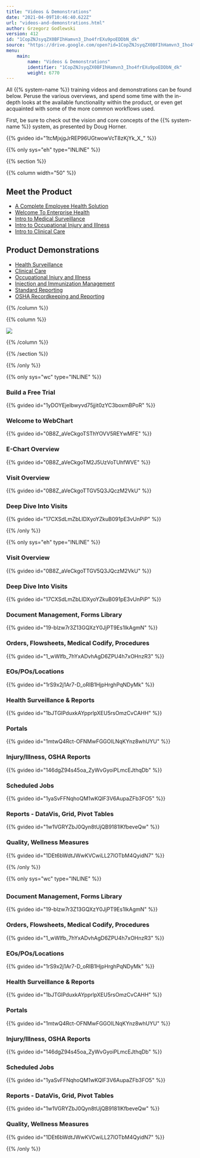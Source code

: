 ```yaml
---
title: "Videos & Demonstrations"
date: "2021-04-09T10:46:40.622Z"
url: "videos-and-demonstrations.html"
author: Grzegorz Godlewski
version: 412
id: "1CopZNJsyqZX0BFIhHamvn3_Iho4frEXu9poEDDbN_dk"
source: "https://drive.google.com/open?id=1CopZNJsyqZX0BFIhHamvn3_Iho4frEXu9poEDDbN_dk"
menu:
    main:
        name: "Videos & Demonstrations"
        identifier: "1CopZNJsyqZX0BFIhHamvn3_Iho4frEXu9poEDDbN_dk"
        weight: 6770
---
```

All {{% system-name %}} training videos and demonstrations can be found below. Peruse the various overviews, and spend some time with the in-depth looks at the available functionality within the product, or even get acquainted with some of the more common workflows used. 



First, be sure to check out the vision and core concepts of the {{% system-name %}} system, as presented by Doug Horner.



{{% gvideo  id="1tcMjxjgJrREP96UGtwowVcT8zKjYk_X_" %}}



{{% only sys="eh" type="INLINE" %}}



{{% section %}}

{{% column width="50" %}}

## Meet the Product

* [A Complete Employee Health Solution](https://blog.enterprisehealth.com/videos/a-complete-employee-health-solution)
* [Welcome To Enterprise Health](https://blog.enterprisehealth.com/videos/welcome-to-enterprise-health)
* [Intro to Medical Surveillance](https://blog.enterprisehealth.com/videos/medical-surveillance-intro)
* [Intro to Occupational Injury and Illness](https://blog.enterprisehealth.com/videos/occupational-injury-and-illness-intro)
* [Intro to Clinical Care](https://blog.enterprisehealth.com/videos/clinical-care-intro)

## Product Demonstrations

* [Health Surveillance](https://blog.enterprisehealth.com/videos/health-surveillance-demo-video)
* [Clinical Care](https://blog.enterprisehealth.com/videos/clinical-care-demo-video)
* [Occupational Injury and Illness](https://blog.enterprisehealth.com/videos/occupational-injury-and-illness-demo-video)
* [Injection and Immunization Management](https://blog.enterprisehealth.com/videos/injection-and-immunization-management-demo-video)
* [Standard Reporting](https://blog.enterprisehealth.com/videos/standard-reporting-demo-video)
* [OSHA Recordkeeping and Reporting](https://blog.enterprisehealth.com/videos/osha-recordkeeping-and-reporting-demo-video)



{{% /column %}}


{{% column %}}

![](videos-and-demonstrations.images/image1.png)

{{% /column %}}


{{% /section %}}



{{% /only %}}


{{% only sys="wc" type="INLINE" %}}

### Build a Free Trial

{{% gvideo  id="1yDOYEjeIbwyvd75jjit0zYC3boxmBPoR" %}}





### Welcome to WebChart

{{% gvideo  id="0B8Z_aVeCkgoTSThYOVV5REYwMFE" %}}



### E-Chart Overview

{{% gvideo  id="0B8Z_aVeCkgoTM2J5UzVoTUhfWVE" %}}



### Visit Overview

{{% gvideo  id="0B8Z_aVeCkgoTTGV5Q3JQczM2VkU" %}}



### Deep Dive Into Visits

{{% gvideo  id="17CXSdLmZbLIDXyoYZkuB091pE3vUnPiP" %}}





{{% /only %}}


{{% only sys="eh" type="INLINE" %}}

### Visit Overview

{{% gvideo  id="0B8Z_aVeCkgoTTGV5Q3JQczM2VkU" %}}

### Deep Dive Into Visits

{{% gvideo  id="17CXSdLmZbLIDXyoYZkuB091pE3vUnPiP" %}}



### Document Management, Forms Library

{{% gvideo  id="19-blzw7r3Z13GQXzY0JjPT9Es1IkAgmN" %}}



### Orders, Flowsheets, Medical Codify, Procedures

{{% gvideo  id="1_wWIfb_7hYxADvhAgD6ZPU4h7xOHnzR3" %}}



### EOs/POs/Locations

{{% gvideo  id="1rS9x2j1Ar7-D_oRIB1HjpHrghPqNDyMk" %}}



### Health Surveillance & Reports

{{% gvideo  id="1bJTGlPduxkAYpprlpXEU5rsOmzCvCAHH" %}}



### Portals

{{% gvideo  id="1mtwQ4Rct-OFNMwFGGOILNqKYnz8whUYU" %}}



### Injury/Illness, OSHA Reports

{{% gvideo  id="146dgZ94s45oa_ZyWvGyoiPLmcEJthqDb" %}}



### Scheduled Jobs

{{% gvideo  id="1yaSvFFNqhoQM1wKQlF3V6AupaZFb3FO5" %}}



### Reports - DataVis, Grid, Pivot Tables

{{% gvideo  id="1w1VGRYZbJ0Qyn8tUjQB9181lKfbeveQw" %}}



### Quality, Wellness Measures

{{% gvideo  id="1DEt6bWdtJWwKVCwiLL27lOTbM4QyidN7" %}}



{{% /only %}}


{{% only sys="wc" type="INLINE" %}}

## 

### Document Management, Forms Library

{{% gvideo  id="19-blzw7r3Z13GQXzY0JjPT9Es1IkAgmN" %}}



### Orders, Flowsheets, Medical Codify, Procedures

{{% gvideo  id="1_wWIfb_7hYxADvhAgD6ZPU4h7xOHnzR3" %}}



### EOs/POs/Locations

{{% gvideo  id="1rS9x2j1Ar7-D_oRIB1HjpHrghPqNDyMk" %}}



### Health Surveillance & Reports

{{% gvideo  id="1bJTGlPduxkAYpprlpXEU5rsOmzCvCAHH" %}}



### Portals

{{% gvideo  id="1mtwQ4Rct-OFNMwFGGOILNqKYnz8whUYU" %}}



### Injury/Illness, OSHA Reports

{{% gvideo  id="146dgZ94s45oa_ZyWvGyoiPLmcEJthqDb" %}}



### Scheduled Jobs

{{% gvideo  id="1yaSvFFNqhoQM1wKQlF3V6AupaZFb3FO5" %}}



### Reports - DataVis, Grid, Pivot Tables

{{% gvideo  id="1w1VGRYZbJ0Qyn8tUjQB9181lKfbeveQw" %}}



### Quality, Wellness Measures

{{% gvideo  id="1DEt6bWdtJWwKVCwiLL27lOTbM4QyidN7" %}}



{{% /only %}}



